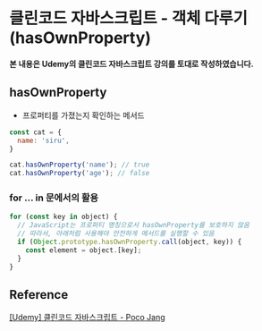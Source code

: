 # 클린코드 자바스크립트 - 객체 다루기(hasOwnProperty)



**본 내용은 Udemy의 클린코드 자바스크립트 강의를 토대로 작성하였습니다.**



## hasOwnProperty

* 프로퍼티를 가졌는지 확인하는 메서드

```JavaScript
const cat = {
  name: 'siru',
}

cat.hasOwnProperty('name'); // true
cat.hasOwnProperty('age'); // false
```



### for ... in 문에서의 활용

```JavaScript
for (const key in object) {
  // JavaScript는 프로퍼티 명칭으로서 hasOwnProperty를 보호하지 않음
  // 따라서, 아래처럼 사용해야 안전하게 메서드를 실행할 수 있음
  if (Object.prototype.hasOwnProperty.call(object, key)) {
    const element = object.[key];
  }
}
```





## Reference

[[Udemy] 클린코드 자바스크립트 - Poco Jang](https://www.udemy.com/course/clean-code-js/)

